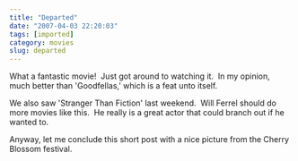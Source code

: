 ```yaml
---
title: "Departed"
date: "2007-04-03 22:20:03"
tags: [imported]
category: movies
slug: departed
---
```

	
What a fantastic movie!  Just got around to watching it.  In my opinion, much better than 'Goodfellas,' which is a feat unto itself.

We also saw 'Stranger Than Fiction' last weekend.  Will Ferrel should do more movies like this.  He really is a great actor that could branch out if he wanted to.

Anyway, let me conclude this short post with a nice picture from the Cherry Blossom festival.
